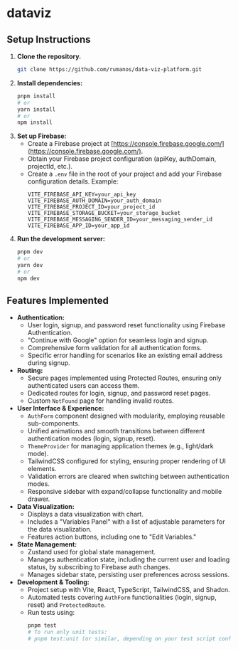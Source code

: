 # dataviz

## Setup Instructions

1.  **Clone the repository.**
    ```bash
    git clone https://github.com/rumanos/data-viz-platform.git
    ```
2.  **Install dependencies:**
    ```bash
    pnpm install
    # or
    yarn install
    # or
    npm install
    ```
3.  **Set up Firebase:**
    *   Create a Firebase project at [https://console.firebase.google.com/](https://console.firebase.google.com/).
    *   Obtain your Firebase project configuration (apiKey, authDomain, projectId, etc.).
    *   Create a `.env` file in the root of your project and add your Firebase configuration details. Example:
        ```
        VITE_FIREBASE_API_KEY=your_api_key
        VITE_FIREBASE_AUTH_DOMAIN=your_auth_domain
        VITE_FIREBASE_PROJECT_ID=your_project_id
        VITE_FIREBASE_STORAGE_BUCKET=your_storage_bucket
        VITE_FIREBASE_MESSAGING_SENDER_ID=your_messaging_sender_id
        VITE_FIREBASE_APP_ID=your_app_id
        ```
5.  **Run the development server:**
    ```bash
    pnpm dev
    # or
    yarn dev
    # or
    npm dev
    ```

## Features Implemented

*   **Authentication:**
    *   User login, signup, and password reset functionality using Firebase Authentication.
    *   "Continue with Google" option for seamless login and signup.
    *   Comprehensive form validation for all authentication forms.
    *   Specific error handling for scenarios like an existing email address during signup.
*   **Routing:**
    *   Secure pages implemented using Protected Routes, ensuring only authenticated users can access them.
    *   Dedicated routes for login, signup, and password reset pages.
    *   Custom `NotFound` page for handling invalid routes.
*   **User Interface & Experience:**
    *   `AuthForm` component designed with modularity, employing reusable sub-components.
    *   Unified animations and smooth transitions between different authentication modes (login, signup, reset).
    *   `ThemeProvider` for managing application themes (e.g., light/dark mode).
    *   TailwindCSS configured for styling, ensuring proper rendering of UI elements.
    *   Validation errors are cleared when switching between authentication modes.
    *   Responsive sidebar with expand/collapse functionality and mobile drawer.
*   **Data Visualization:**
    *   Displays a data visualization with chart.
    *   Includes a "Variables Panel" with a list of adjustable parameters for the data visualization.
    *   Features action buttons, including one to "Edit Variables."
*   **State Management:**
    *   Zustand used for global state management.
    *   Manages authentication state, including the current user and loading status, by subscribing to Firebase auth changes.
    *   Manages sidebar state, persisting user preferences across sessions.
*   **Development & Tooling:**
    *   Project setup with Vite, React, TypeScript, TailwindCSS, and Shadcn.
    *   Automated tests covering `AuthForm` functionalities (login, signup, reset) and `ProtectedRoute`.
    *   Run tests using:
        ```bash
        pnpm test
        # To run only unit tests:
        # pnpm test:unit (or similar, depending on your test script configuration)
        ```
